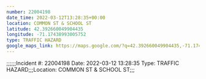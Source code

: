 ```yaml
---
number: 22004198
date_time: 2022-03-12T13:28:35+00:00
location: COMMON ST & SCHOOL ST
latitude: 42.392660049904435
longitude: -71.17438993005752
type: TRAFFIC HAZARD
google_maps_link: https://maps.google.com/?q=42.392660049904435,-71.17438993005752
---
```


;;;;;;Incident #: 22004198   Date: 2022-03-12 13:28:35   Type: TRAFFIC HAZARD;;;Location: COMMON ST & SCHOOL ST;;;
